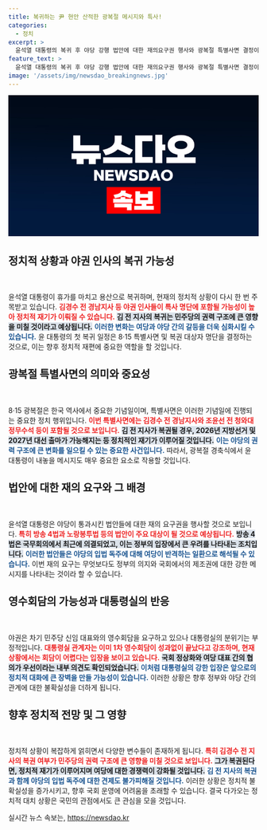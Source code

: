 ```yaml
---
title: 복귀하는 尹 현안 산적한 광복절 메시지와 특사!
categories:
  - 정치
excerpt: >
  윤석열 대통령의 복귀 후 야당 강행 법안에 대한 재의요구권 행사와 광복절 특별사면 결정이 주목받고 있다. 김경수 전 지사 복권 시 정치 지형 변화 가능성도 커져, 흥미로운 정치적 파장이 예상된다.
feature_text: >
  윤석열 대통령의 복귀 후 야당 강행 법안에 대한 재의요구권 행사와 광복절 특별사면 결정이 주목받고 있다. 김경수 전 지사 복권 시 정치 지형 변화 가능성도 커져, 흥미로운 정치적 파장이 예상된다.
image: '/assets/img/newsdao_breakingnews.jpg'
---
```


<p><img src="/assets/img/newsdao_breakingnews.jpg" alt="flaretime 속보" /></p>

<h2 data-ke-size="size26">정치적 상황과 야권 인사의 복귀 가능성</h2>

<p data-ke-size="size16">&nbsp;</p>

<p>윤석열 대통령이 휴가를 마치고 용산으로 복귀하며, 현재의 정치적 상황이 다시 한 번 주목받고 있습니다. <b><span style="color: #ee2323;">김경수 전 경남지사 등 야권 인사들이 특사 명단에 포함될 가능성이 높아 정치적 재기가 이뤄질 수 있습니다.</span></b> <b><span style="background-color: #21538527;">김 전 지사의 복귀는 민주당의 권력 구조에 큰 영향을 미칠 것이라고 예상됩니다.</span></b> <b><span style="color: #1a5490;">이러한 변화는 여당과 야당 간의 갈등을 더욱 심화시킬 수 있습니다.</span></b> 윤 대통령의 첫 복귀 일정은 8·15 특별사면 및 복권 대상자 명단을 결정하는 것으로, 이는 향후 정치적 재편에 중요한 역할을 할 것입니다.</p>

<h2 data-ke-size="size26">광복절 특별사면의 의미와 중요성</h2>

<p data-ke-size="size16">&nbsp;</p>

<p>8·15 광복절은 한국 역사에서 중요한 기념일이며, 특별사면은 이러한 기념일에 진행되는 중요한 정치 행위입니다. <b><span style="color: #ee2323;">이번 특별사면에는 김경수 전 경남지사와 조윤선 전 청와대 정무수석 등이 포함될 것으로 보입니다.</span></b> <b><span style="background-color: #21538527;">김 전 지사가 복권될 경우, 2026년 지방선거 및 2027년 대선 출마가 가능해지는 등 정치적인 재기가 이루어질 것입니다.</span></b> <b><span style="color: #1a5490;">이는 야당의 권력 구조에 큰 변화를 일으킬 수 있는 중요한 사건입니다.</span></b> 따라서, 광복절 경축식에서 윤 대통령이 내놓을 메시지도 매우 중요한 요소로 작용할 것입니다.</p>

<h2 data-ke-size="size26">법안에 대한 재의 요구와 그 배경</h2>

<p data-ke-size="size16">&nbsp;</p>

<p>윤석열 대통령은 야당이 통과시킨 법안들에 대한 재의 요구권을 행사할 것으로 보입니다. <b><span style="color: #ee2323;">특히 방송 4법과 노랑봉투법 등의 법안이 주요 대상이 될 것으로 예상됩니다.</span></b> <b><span style="background-color: #21538527;">방송 4법은 국무회의에서 최근에 의결되었고, 이는 정부의 입장에서 큰 우려를 나타내는 조치입니다.</span></b> <b><span style="color: #1a5490;">이러한 법안들은 야당의 입법 독주에 대해 여당이 반격하는 일환으로 해석될 수 있습니다.</span></b> 이번 재의 요구는 무엇보다도 정부의 의지와 국회에서의 제조권에 대한 강한 메시지를 나타내는 것이라 할 수 있습니다.</p>

<h2 data-ke-size="size26">영수회담의 가능성과 대통령실의 반응</h2>

<p data-ke-size="size16">&nbsp;</p>

<p>야권은 차기 민주당 신임 대표와의 영수회담을 요구하고 있으나 대통령실의 분위기는 부정적입니다. <b><span style="color: #ee2323;">대통령실 관계자는 이미 1차 영수회담이 성과없이 끝났다고 강조하며, 현재 상황에서는 회담이 어렵다는 입장을 보이고 있습니다.</span></b> <b><span style="background-color: #21538527;">국회 정상화와 여당 대표 간의 협의가 우선이라는 내부 의견도 확인되었습니다.</span></b> <b><span style="color: #1a5490;">이처럼 대통령실의 강한 입장은 앞으로의 정치적 대화에 큰 장벽을 만들 가능성이 있습니다.</span></b> 이러한 상황은 향후 정부와 야당 간의 관계에 대한 불확실성을 더하게 됩니다.</p>

<h2 data-ke-size="size26">향후 정치적 전망 및 그 영향</h2>

<p data-ke-size="size16">&nbsp;</p>

<p>정치적 상황이 복잡하게 얽히면서 다양한 변수들이 존재하게 됩니다. <b><span style="color: #ee2323;">특히 김경수 전 지사의 복권 여부가 민주당의 권력 구조에 큰 영향을 미칠 것으로 보입니다.</span></b> <b><span style="background-color: #21538527;">그가 복권된다면, 정치적 재기가 이루어지며 여당에 대한 경쟁력이 강화될 것입니다.</span></b> <b><span style="color: #1a5490;">김 전 지사의 복권과 함께 야당의 입법 독주에 대한 견제도 불가피해질 것입니다.</span></b> 이러한 상황은 정치적 불확실성을 증가시키고, 향후 국회 운영에 어려움을 초래할 수 있습니다. 결국 다가오는 정치적 대치 상황은 국민의 관점에서도 큰 관심을 모을 것입니다. </p>

<p data-ke-size="size16"></p>
실시간 뉴스 속보는, <a href="https://newsdao.kr" rel="dofollow">https://newsdao.kr</a>



